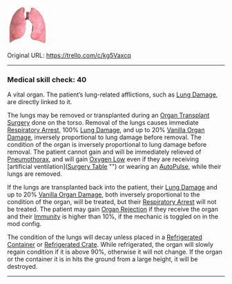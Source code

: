 ![lungs.png\|200](./Lung%20Transplant%20-%20Attachments/680729022cb8c121adf73bd4.png)

Original URL: https://trello.com/c/kg5Vaxcq

---

### Medical skill check: 40

A vital organ. The patient’s lung-related afflictions, such as [Lung Damage](../Lungs/Lung%20Damage.md), are directly linked to it.

The lungs may be removed or transplanted during an [Organ Transplant Surgery](../Procedures/Organ%20Transplant%20Surgery.md) done on the torso. Removal of the lungs causes immediate [Respiratory Arrest](../Lungs/Respiratory%20Arrest.md), 100% [Lung Damage](../Lungs/Lung%20Damage.md), and up to 20% [Vanilla Organ Damage](../Torso/Vanilla%20Organ%20Damage.md), inversely proportional to lung damage before removal. The condition of the organ is inversely proportional to lung damage before removal. The patient cannot gain and will be immediately relieved of [Pneumothorax](../Lungs/Pneumothorax.md), and will gain [Oxygen Low](../Lungs/Oxygen%20Low.md) even if they are receiving [artificial ventilation]([Surgery Table](Surgery%20Table.md) "‌") or wearing an [AutoPulse](AutoPulse.md), while their lungs are removed.

If the lungs are transplanted back into the patient, their [Lung Damage](../Lungs/Lung%20Damage.md) and up to 20% [Vanilla Organ Damage](../Torso/Vanilla%20Organ%20Damage.md), both inversely proportional to the condition of the organ, will be treated, but their [Respiratory Arrest](../Lungs/Respiratory%20Arrest.md) will not be treated. The patient may gain [Organ Rejection](../Blood/Organ%20Rejection.md) if they receive the organ and their [Immunity](../Blood/Immunity.md) is higher than 10%, if the mechanic is toggled on in the mod config.

The condition of the lungs will decay unless placed in a [Refrigerated Container](Refrigerated%20Container.md) or [Refrigerated Crate](Refrigerated%20Crate.md). While refrigerated, the organ will slowly regain condition if it is above 90%, otherwise it will not change. If the organ or the container it is in hits the ground from a large height, it will be destroyed.

---

